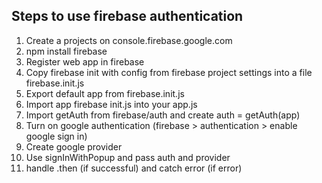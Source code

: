 ## Steps to use firebase authentication
1. Create a projects on console.firebase.google.com
2. npm install firebase
3. Register web app in firebase
4. Copy firebase init with config from firebase project settings into a file firebase.init.js
5. Export default app from firebase.init.js
6. Import app firebase init.js into your app.js
7. Import getAuth from firebase/auth and create auth = getAuth(app)
8. Turn on google authentication (firebase > authentication > enable google sign in)
9. Create google provider
10. Use signInWithPopup and pass auth and provider
11. handle .then (if successful) and catch error (if error)